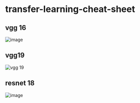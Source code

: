 # transfer-learning-cheat-sheet



## vgg 16

![image](https://github.com/Manodeepray/transfer-learning-cheat-sheet/assets/127145195/a2167f8d-fcf0-4888-8fdf-e2d61cc501af)

## vgg19
![vgg 19](https://github.com/Manodeepray/transfer-learning-cheat-sheet/assets/127145195/96215e2b-ff54-428d-a275-8ae7f964851b)

## resnet 18
![image](https://github.com/Manodeepray/transfer-learning-cheat-sheet/assets/127145195/7ce74728-036f-4ff2-8784-db46ebd2ccdc)

